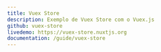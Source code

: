 ```yaml
---
title: Vuex Store
description: Exemplo de Vuex Store com o Vuex.js
github: vuex-store
livedemo: https://vuex-store.nuxtjs.org
documentation: /guide/vuex-store
---
```


